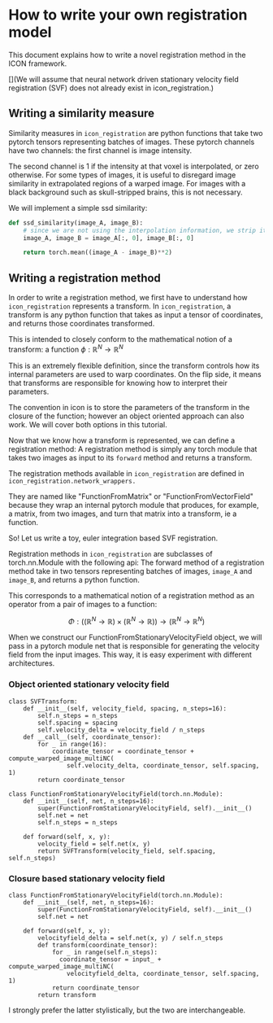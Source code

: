 # How to write your own registration model

This document explains how to write a novel registration method in the ICON framework. 

[](We will assume that neural network driven stationary velocity field registration (SVF) does not already exist in icon_registration.)

## Writing a similarity measure

Similarity measures in `icon_registration` are python functions that take two pytorch tensors representing batches of images. These pytorch channels have two channels: the first channel is image intensity.

The second channel is 1 if the intensity at that voxel is interpolated, or zero otherwise. For some types of images, it is useful to disregard image similarity in extrapolated regions of a warped image. For images with a black background such as skull-stripped brains, this is not necessary.

We will implement a simple ssd similarity:
```python
def ssd_similarity(image_A, image_B):
	# since we are not using the interpolation information, we strip it off before computing similarity.
	image_A, image_B = image_A[:, 0], image_B[:, 0]

	return torch.mean((image_A - image_B)**2)
```

## Writing a registration method

In order to write a registration method, we first have to understand how `icon_registration` represents a transform. In `icon_registration`, a transform is any python function that takes as input a tensor of coordinates, and returns those coordinates transformed. 

This is intended to closely conform to the mathematical notion of a transform: a function $\phi: \mathbb{R}^N \rightarrow \mathbb{R}^N$

This is an extremely flexible definition, since the transform controls how its internal parameters are used to warp coordinates. On the flip side, it means that transforms are responsible for knowing how to interpret their parameters.

The convention in icon is to store the parameters of the transform in the closure of the function; however an object oriented approach can also work. We will cover both options in this tutorial.

Now that we know how a transform is represented, we can define a registration method: A registration method is simply any torch module that takes two images as input to its `forward` method and returns a transform.

The registration methods available in `icon_registration` are defined in `icon_registration.network_wrappers.` 

They are named like "FunctionFromMatrix" or "FunctionFromVectorField" because they wrap an internal pytorch module that produces, for example, a matrix, from two images, and turn that matrix into a transform, ie a function.

So! Let us write a toy, euler integration based SVF registration.

Registration methods in `icon_registration` are subclasses of torch.nn.Module with the following api:
The forward method of a registration method take in two tensors representing batches of images, `image_A` and `image_B`, and returns a python function.

This corresponds to a mathematical notion of a registration method as an operator from a pair of images to a function: 

$$ \Phi: (( \mathbb{R}^N \rightarrow \mathbb{R}) \times (\mathbb{R}^N \rightarrow \mathbb{R})) \rightarrow (\mathbb{R}^N \rightarrow \mathbb{R}^N) $$

When we construct our FunctionFromStationaryVelocityField object, we will
pass in a pytorch module net that is responsible for generating the velocity
field from the input images. This way, it is easy experiment with different architectures.


### Object oriented stationary velocity field
```
class SVFTransform:
	def __init__(self, velocity_field, spacing, n_steps=16):
		self.n_steps = n_steps
		self.spacing = spacing
		self.velocity_delta = velocity_field / n_steps
	def __call__(self, coordinate_tensor):
		for _ in range(16):
			coordinate_tensor = coordinate_tensor + compute_warped_image_multiNC(
				self.velocity_delta, coordinate_tensor, self.spacing, 1)
		return coordinate_tensor

class FunctionFromStationaryVelocityField(torch.nn.Module):
	def __init__(self, net, n_steps=16):
		super(FunctionFromStationaryVelocityField, self).__init__()
		self.net = net
		self.n_steps = n_steps

	def forward(self, x, y):
		velocity_field = self.net(x, y)
		return SVFTransform(velocity_field, self.spacing, self.n_steps)
```

### Closure based stationary velocity field
```
class FunctionFromStationaryVelocityField(torch.nn.Module):
    def __init__(self, net, n_steps=16):
        super(FunctionFromStationaryVelocityField, self).__init__()
        self.net = net

    def forward(self, x, y):
        velocityfield_delta = self.net(x, y) / self.n_steps
        def transform(coordinate_tensor):
            for _ in range(self.n_steps):
              coordinate_tensor = input_ + compute_warped_image_multiNC( 
                velocityfield_delta, coordinate_tensor, self.spacing, 1)
            return coordinate_tensor
        return transform
```

I strongly prefer the latter stylistically, but the two are interchangeable.
		
